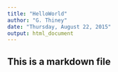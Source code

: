 ```yaml
---
title: "HelloWorld"
author: "G. Thiney"
date: "Thursday, August 22, 2015"
output: html_document
---
```


## This is a markdown file